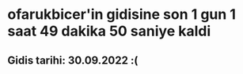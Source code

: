 # ofarukbicer'in gidisine son 1 gun 1 saat 49 dakika 50 saniye kaldi

## Gidis tarihi: 30.09.2022 :(